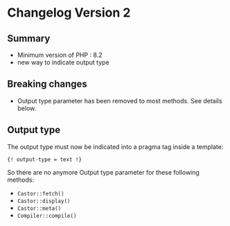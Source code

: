 Changelog Version 2
====================

Summary
-------

- Minimum version of PHP : 8.2
- new way to indicate output type



Breaking changes
----------------

- Output type parameter has been removed to most methods. See details below.


Output type
-----------

The output type must now be indicated into a pragma tag inside a template:

```
{! output-type = text !}
```

So there are no anymore Output type parameter for these following methods:
- `Castor::fetch()`
- `Castor::display()`
- `Castor::meta()`
- `Compiler::compile()`


